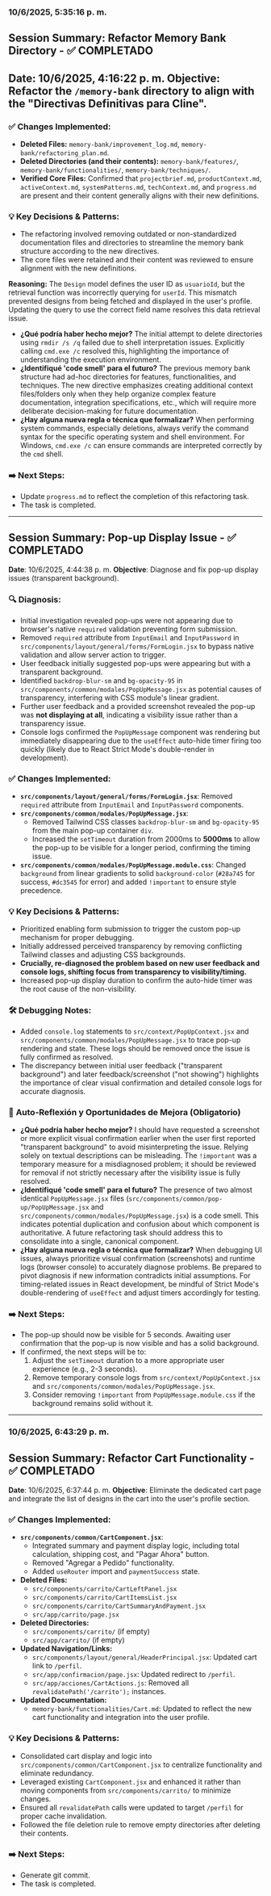 ### 10/6/2025, 5:35:16 p. m.

## Session Summary: Refactor Memory Bank Directory - ✅ COMPLETADO
**Date**: 10/6/2025, 4:16:22 p. m.
**Objective**: Refactor the `/memory-bank` directory to align with the "Directivas Definitivas para Cline".
---
### ✅ Changes Implemented:
*   **Deleted Files:** `memory-bank/improvement_log.md`, `memory-bank/refactoring_plan.md`.
*   **Deleted Directories (and their contents):** `memory-bank/features/`, `memory-bank/functionalities/`, `memory-bank/techniques/`.
*   **Verified Core Files:** Confirmed that `projectbrief.md`, `productContext.md`, `activeContext.md`, `systemPatterns.md`, `techContext.md`, and `progress.md` are present and their content generally aligns with their new definitions.

### 💡 Key Decisions & Patterns:
*   The refactoring involved removing outdated or non-standardized documentation files and directories to streamline the memory bank structure according to the new directives.
*   The core files were retained and their content was reviewed to ensure alignment with the new definitions.

**Reasoning:**
The `Design` model defines the user ID as `usuarioId`, but the retrieval function was incorrectly querying for `userId`. This mismatch prevented designs from being fetched and displayed in the user's profile. Updating the query to use the correct field name resolves this data retrieval issue.

*   **¿Qué podría haber hecho mejor?** The initial attempt to delete directories using `rmdir /s /q` failed due to shell interpretation issues. Explicitly calling `cmd.exe /c` resolved this, highlighting the importance of understanding the execution environment.
*   **¿Identifiqué 'code smell' para el futuro?** The previous memory bank structure had ad-hoc directories for features, functionalities, and techniques. The new directive emphasizes creating additional context files/folders only when they help organize complex feature documentation, integration specifications, etc., which will require more deliberate decision-making for future documentation.
*   **¿Hay alguna nueva regla o técnica que formalizar?** When performing system commands, especially deletions, always verify the command syntax for the specific operating system and shell environment. For Windows, `cmd.exe /c` can ensure commands are interpreted correctly by the `cmd` shell.

### ➡️ Next Steps:
*   Update `progress.md` to reflect the completion of this refactoring task.
*   The task is completed.

---

## Session Summary: Pop-up Display Issue - ✅ COMPLETADO
**Date**: 10/6/2025, 4:44:38 p. m.
**Objective**: Diagnose and fix pop-up display issues (transparent background).

### 🔍 Diagnosis:
*   Initial investigation revealed pop-ups were not appearing due to browser's native `required` validation preventing form submission.
*   Removed `required` attribute from `InputEmail` and `InputPassword` in `src/components/layout/general/forms/FormLogin.jsx` to bypass native validation and allow server action to trigger.
*   User feedback initially suggested pop-ups were appearing but with a transparent background.
*   Identified `backdrop-blur-sm` and `bg-opacity-95` in `src/components/common/modales/PopUpMessage.jsx` as potential causes of transparency, interfering with CSS module's linear gradient.
*   Further user feedback and a provided screenshot revealed the pop-up was **not displaying at all**, indicating a visibility issue rather than a transparency issue.
*   Console logs confirmed the `PopUpMessage` component was rendering but immediately disappearing due to the `useEffect` auto-hide timer firing too quickly (likely due to React Strict Mode's double-render in development).

### ✅ Changes Implemented:
*   **`src/components/layout/general/forms/FormLogin.jsx`**: Removed `required` attribute from `InputEmail` and `InputPassword` components.
*   **`src/components/common/modales/PopUpMessage.jsx`**:
    *   Removed Tailwind CSS classes `backdrop-blur-sm` and `bg-opacity-95` from the main pop-up container `div`.
    *   Increased the `setTimeout` duration from 2000ms to **5000ms** to allow the pop-up to be visible for a longer period, confirming the timing issue.
*   **`src/components/common/modales/PopUpMessage.module.css`**: Changed `background` from linear gradients to solid `background-color` (`#28a745` for success, `#dc3545` for error) and added `!important` to ensure style precedence.

### 💡 Key Decisions & Patterns:
*   Prioritized enabling form submission to trigger the custom pop-up mechanism for proper debugging.
*   Initially addressed perceived transparency by removing conflicting Tailwind classes and adjusting CSS backgrounds.
*   **Crucially, re-diagnosed the problem based on new user feedback and console logs, shifting focus from transparency to visibility/timing.**
*   Increased pop-up display duration to confirm the auto-hide timer was the root cause of the non-visibility.

### 🛠️ Debugging Notes:
*   Added `console.log` statements to `src/context/PopUpContext.jsx` and `src/components/common/modales/PopUpMessage.jsx` to trace pop-up rendering and state. These logs should be removed once the issue is fully confirmed as resolved.
*   The discrepancy between initial user feedback ("transparent background") and later feedback/screenshot ("not showing") highlights the importance of clear visual confirmation and detailed console logs for accurate diagnosis.

### 🧠 **Auto-Reflexión y Oportunidades de Mejora (Obligatorio)**

*   **¿Qué podría haber hecho mejor?** I should have requested a screenshot or more explicit visual confirmation earlier when the user first reported "transparent background" to avoid misinterpreting the issue. Relying solely on textual descriptions can be misleading. The `!important` was a temporary measure for a misdiagnosed problem; it should be reviewed for removal if not strictly necessary after the visibility issue is fully resolved.
*   **¿Identifiqué 'code smell' para el futuro?** The presence of two almost identical `PopUpMessage.jsx` files (`src/components/common/pop-up/PopUpMessage.jsx` and `src/components/common/modales/PopUpMessage.jsx`) is a code smell. This indicates potential duplication and confusion about which component is authoritative. A future refactoring task should address this to consolidate into a single, canonical component.
*   **¿Hay alguna nueva regla o técnica que formalizar?** When debugging UI issues, always prioritize visual confirmation (screenshots) and runtime logs (browser console) to accurately diagnose problems. Be prepared to pivot diagnosis if new information contradicts initial assumptions. For timing-related issues in React development, be mindful of Strict Mode's double-rendering of `useEffect` and adjust timers accordingly for testing.

### ➡️ Next Steps:
*   The pop-up should now be visible for 5 seconds. Awaiting user confirmation that the pop-up is now visible and has a solid background.
*   If confirmed, the next steps will be to:
    1.  Adjust the `setTimeout` duration to a more appropriate user experience (e.g., 2-3 seconds).
    2.  Remove temporary console logs from `src/context/PopUpContext.jsx` and `src/components/common/modales/PopUpMessage.jsx`.
    3.  Consider removing `!important` from `PopUpMessage.module.css` if the background remains solid without it.

---

### 10/6/2025, 6:43:29 p. m.

## Session Summary: Refactor Cart Functionality - ✅ COMPLETADO
**Date**: 10/6/2025, 6:37:44 p. m.
**Objective**: Eliminate the dedicated cart page and integrate the list of designs in the cart into the user's profile section.

### ✅ Changes Implemented:
*   **`src/components/common/CartComponent.jsx`**:
    *   Integrated summary and payment display logic, including total calculation, shipping cost, and "Pagar Ahora" button.
    *   Removed "Agregar a Pedido" functionality.
    *   Added `useRouter` import and `paymentSuccess` state.
*   **Deleted Files:**
    *   `src/components/carrito/CartLeftPanel.jsx`
    *   `src/components/carrito/CartItemsList.jsx`
    *   `src/components/carrito/CartSummaryAndPayment.jsx`
    *   `src/app/carrito/page.jsx`
*   **Deleted Directories:**
    *   `src/components/carrito/` (if empty)
    *   `src/app/carrito/` (if empty)
*   **Updated Navigation/Links:**
    *   `src/components/layout/general/HeaderPrincipal.jsx`: Updated cart link to `/perfil`.
    *   `src/app/confirmacion/page.jsx`: Updated redirect to `/perfil`.
    *   `src/app/acciones/CartActions.js`: Removed all `revalidatePath('/carrito');` instances.
*   **Updated Documentation:**
    *   `memory-bank/functionalities/Cart.md`: Updated to reflect the new cart functionality and integration into the user profile.

### 💡 Key Decisions & Patterns:
*   Consolidated cart display and logic into `src/components/common/CartComponent.jsx` to centralize functionality and eliminate redundancy.
*   Leveraged existing `CartComponent.jsx` and enhanced it rather than moving components from `src/components/carrito/` to minimize changes.
*   Ensured all `revalidatePath` calls were updated to target `/perfil` for proper cache invalidation.
*   Followed the file deletion rule to remove empty directories after deleting their contents.

### ➡️ Next Steps:
*   Generate git commit.
*   The task is completed.
